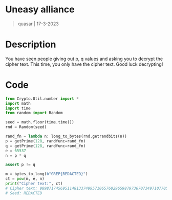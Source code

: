 # Uneasy alliance
> quasar | 17-3-2023

# Description
You have seen people giving out p, q values and asking you to decrypt the cipher text. This time, you only have the cipher text. Good luck decrypting!

# Code

```py
from Crypto.Util.number import *
import math
import time
from random import Random

seed = math.floor(time.time())
rnd = Random(seed)

rand_fn = lambda n: long_to_bytes(rnd.getrandbits(n))
p = getPrime(128, randfunc=rand_fn)
q = getPrime(128, randfunc=rand_fn)
e = 65537
n = p * q

assert p != q

m = bytes_to_long(b"GREP{REDACTED}")
ct = pow(m, e, n)
print("Cipher text:", ct)
# Cipher text: 9898717456951148133749957106576029659879736707349710770560950848503614119828
# Seed: REDACTED
```